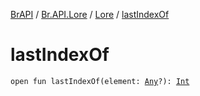 [BrAPI](../../index.md) / [Br.API.Lore](../index.md) / [Lore](index.md) / [lastIndexOf](./last-index-of.md)

# lastIndexOf

`open fun lastIndexOf(element: `[`Any`](https://kotlinlang.org/api/latest/jvm/stdlib/kotlin/-any/index.html)`?): `[`Int`](https://kotlinlang.org/api/latest/jvm/stdlib/kotlin/-int/index.html)